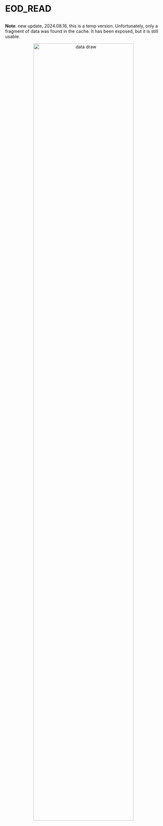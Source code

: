 # EOD_READ
## 
**Note**: new update, 2024.08.16, this is a temp version. Unfortunately, only a fragment of data was found in the cache. It has been exposed, but it is still usable.

<p align="center">
    <a href="https://github.com/yourkg/EOD_READ/edit/main/image.gif"><img src="https://github.com/yourkg/EOD_READ/edit/main/image.gif" alt="data draw" width="80%" />
</p>
